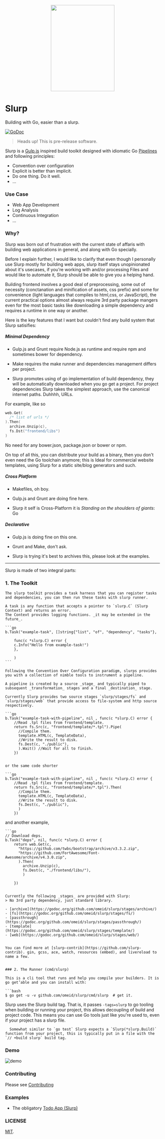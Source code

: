 <p align="center">
<img height="280" width="207" src="docs/slurp.png">
</p>



# Slurp 
Building with Go, easier than a slurp.

[![GoDoc](https://godoc.org/github.com/omeid/slurp?status.svg)](https://godoc.org/github.com/omeid/slurp)

> Heads up! This is pre-release software.  

Slurp is a [Gulp.js](http://gulpjs.com/) inspired build toolkit designed with idiomatic Go [Pipelines](http://blog.golang.org/pipelines) and following principles: 

- Convention over configuration
- Explicit is better than implicit.
- Do one thing. Do it well.
- ...

### Use Case
- Web App Development
- Log Analysis
- Continuous Integration
- ...

### Why?
Slurp was born out of frustration with the current state of affaris with building web applications in general, and along with Go specially. 

Before I explain further, I would like to clarify that even though I personally use Slurp mostly for building web apps, slurp itself stays unopinionated about it's usecases, if you're working with and/or processing Files and would like to automate it, Slurp should be able to give you a helping hand.

Building frontend involves a good deal of preprocessing, some out of necessity (conctanation and minification of assets, css prefix) and some for convenience (light languages that compiles to html,css, or JavaScript), the current practical options almost always require 3rd party package mangers even for the most basic tasks like downloading a simple dependency and requires a runtime in one way or another.

Here is the key features that I want but couldn't find any build system that Slurp satisifies:

##### Minimal Dependency
- Gulp.js and Grunt require Node.js as runtime and require npm and sometimes bower for dependency.
- Make requires the make runner and dependencies management differs per project. 

- Slurp promotes using of go implementation of build dependency, they will be automatically downloaded when you go get a project. 
For project dependencies Slurp takes the simplest approach, use the canonical internet paths. Duhhhh, URLs.

For example, like so 

```go
web.Get( 
  /* list of urls */
).Then(
  archive.Unzip(c), 
  fs.Dst("frontend/libs")
)
```
No need for any bower.json, package.json or bower or npm.

On top of all this, you can distribute your build as a binary, then you don't even need the Go toolchain anymore; this is Ideal for commercial website templates, using Slurp for a static site/blog generators and such.

##### Cross Platform
- Makefiles, oh boy.
- Gulp.js and Grunt are doing fine here.

- Slurp it self is Cross-Platform  it is _Standing on the shoulders of giants_: Go

##### Declarative
- Gulp.js is doing fine on this one.
- Grunt and Make, don't ask.

- Slurp is trying it's best to archives this, please look at the examples.


---


Slurp is made of two integral parts:

### 1. The Toolkit 

    The slurp toolkit provides a task harness that you can register tasks and dependencies, you can then run these tasks with slurp runner.

    A task is any function that accepts a pointer to `slurp.C` (Slurp Context) and returns an error.  
    The Context provides logging functions. _it may be extended in the future_.

    ```go
    b.Task("example-task", []string{"list", "of", "dependency", "tasks"},

        func(c *slurp.C) error {
        c.Info("Hello from example-task!")
        },

        )
    ```

    Following the Convention Over Configuration paradigm, slurps provides you with a collection of nimble tools to instrument a pipeline.

    A pipeline is created by a source _stage_ and typically piped to subsequent _transformation_ stages and a final _destination_ stage.

    Currently Slurp provides two source stages `slurp/stages/fs` and `slurp/stages/web` that provide access to file-system and http source respectively.

    ```go
    b.Task("example-task-with-pipeline", nil , func(c *slurp.C) error {
        //Read .tpl files from frontend/template.
        return fs.Src(c, "frontend/template/*.tpl").Pipe(
          //Compile them.
          template.HTML(c, TemplateData),
          //Write the result to disk.
          fs.Dest(c, "./public"),
          ).Wait() //Wait for all to finish.
        })
```

or the same code shorter

```go
b.Task("example-task-with-pipeline", nil , func(c *slurp.C) error {
    //Read .tpl files from frontend/template.
    return fs.Src(c, "frontend/template/*.tpl").Then(
      //Compile them.
      template.HTML(c, TemplateData),
      //Write the result to disk.
      fs.Dest(c, "./public"),
      )
    })
```

and another example,

    ```go
    // Download deps.
    b.Task("deps", nil, func(c *slurp.C) error {
        return web.Get(c,
          "https://github.com/twbs/bootstrap/archive/v3.3.2.zip",
          "https://github.com/FortAwesome/Font-Awesome/archive/v4.3.0.zip",
          ).Then(
            archive.Unzip(c),
            fs.Dest(c, "./frontend/libs/"),
            )

        })
```

Currently the following _stages_ are provided with Slurp:
> No 3rd party dependency, just standard library.  

- [archive](https://godoc.org/github.com/omeid/slurp/stages/archive/)
- [fs](https://godoc.org/github.com/omeid/slurp/stages/fs/)
- [passthrough](https://godoc.org/github.com/omeid/slurp/stages/passthrough/)
- [template](https://godoc.org/github.com/omeid/slurp/stages/template/)
- [web](https://godoc.org/github.com/omeid/slurp/stages/web/)


You can find more at [slurp-contrib](https://github.com/slurp-contrib). gin, gcss, ace, watch, resources (embed), and livereload to name a few.


### 2. The Runner (cmd/slurp)

This is a cli tool that runs and help you compile your builders. It is go get’able and you can install with:

```bash
$ go get -u -v github.com/omeid/slurp/cmd/slurp  # get it.
```

Slurp uses the Slurp build tag. That is, it passes `-tags=slurp` to go tooling when building or running your project,
      this allows decoupling of build and project code. This means you can use Go tools just like you're used to, even if your
      project has a slurp file.

      Somewhat similar to `go test` Slurp expects a `Slurp(*slurp.Build)` function from your project, this is typically put in a file with the `// +build slurp` build tag.

### Demo 

![demo](docs/demo.gif)

### Contributing

Please see [Contributing](CONTRIBUTING.md)

### Examples
  - The obligatory [Todo App (Slurp)](https://github.com/omeid/slurp-todo)


### LICENSE
  [MIT](LICENSE).
